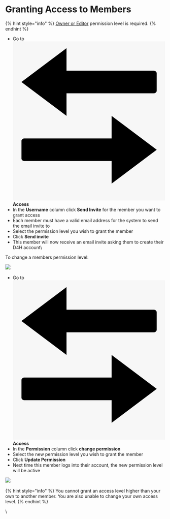 # Granting Access to Members

{% hint style="info" %}
[Owner or Editor](../../user-access/permissions/) permission level is required.
{% endhint %}

* Go to <img src="../../.gitbook/assets/access.png" alt="" data-size="line"> **Access**
* In the **Username** column click **Send Invite** for the member you want to grant access
* Each member must have a valid email address for the system to send the email invite to
* Select the permission level you wish to grant the member
* Click **Send invite**
* This member will now receive an email invite asking them to create their D4H account\


To change a members permission level:

![](<../../.gitbook/assets/granting access to members 1.gif>)

* Go to <img src="../../.gitbook/assets/access.png" alt="" data-size="line"> **Access**
* In the **Permission** column click **change permission**
* Select the new permission level you wish to grant the member
* Click **Update Permission**
* Next time this member logs into their account, the new permission level will be active

![](<../../.gitbook/assets/granting access to members 2.gif>)

{% hint style="info" %}
You cannot grant an access level higher than your own to another member. You are also unable to change your own access level. &#x20;
{% endhint %}

\
